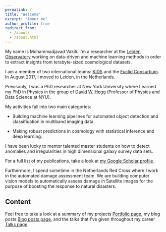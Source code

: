 ```yaml
---
permalink: /
title: "Welcome"
excerpt: "About me"
author_profile: true
redirect_from: 
  - /about/
  - /about.html
---
```


My name is Mohammadjavad Vakili. I'm a researcher at the [Leiden Observatory](http://www.strw.leidenuniv.nl/)
working on data-driven and machine learning methods in order to extract insights from terabyte-sized cosmological datasets.

I am a member of two international teams: [KiDS](http://kids.strw.leidenuniv.nl/) and the [Euclid Consurtium](https://www.euclid-ec.org/). In August 2017, I moved to Leiden, in the Netherlands. 

Previsouly, I was a PhD researcher at New York University where I earned my PhD in Physics in the group of [David W. Hogg](https://www.simonsfoundation.org/team/david-hogg/) (Professor of Physics and Data Science at NYU).

My activities fall into two main categories:

* Building machine learning pipelines for automated object detection and classification in multiband imaging data.

* Making robust predictions in cosmology with statistical inference and deep learning.


<!--I work on extracting cosmological information from the complex terabyte-sized data sets such as multi-band images of the dark sky. I work in two international teams: the Euclid Survey (>1000 team members) and the Kilo Degree Survey (20 team members).
I develop and deploy models for getting the most of the unprecedented amount of data coming from these two large galaxy surveys. 
--> 

I have been lucky to mentor talented master students on how to detect anomalies and irregularities in high dimensional galaxy survey data sets.

For a full list of my publications, take a look at [my Google Scholar profile](https://scholar.google.com/citations?user=FnlCPFEAAAAJ&hl=en).

Furthermore, I spend sometime in the Netherlands Red Cross where I work in the automated damage assessment team. We are building computer vision models to automatically assess damage in Satellite images for the purpose of boosting the response to 
natural disasters.

Content
------
Feel free to take a look at a summary of my projects [Portfolio page](https://mjvakili.github.io/portfolio/), my blog posts [Blog posts page](mjvakili.github.io/year-archive), and the talks that I've given throughout my career [Talks page](https://mjvakili.github.io/talks).

<!--What do I do?
==========
Currently, I'm invovled in the upcoming Euclid Survey. Along with Eric Julo (Marsellei, France) I am leading the efforts to perform cosmological forecasts by combining the data from the VIS and Near Infrared Spectrometer and Photometer (NISP) instruments of the Euclid Satellite. We have shown that by cross-correlating the positions of H-alpha emitters from the NISP instriment and the cosmic shear estimated using the images from the VIS instrument, one can improve the constraints on cosmological models.
I'm also involved in the ongoing Kilo Degree Survey (KiDS) where I have led a project on building a pipeline for detection of red-sequence objects from 9 band photometry of the KiDS-VIKING camera. This project has been done in close colaboration with researchers from Leiden Observatory (NL), Oxford (UK), Bonn (Germany). 
We have achieved percent-level errors in estimation of the distances of these objects. That has allowed us to leverage this catalog in predicting the distribution of dark matter through a joint clustering/lensing analysis. Several other projects have been initiated from our data products. 
Some examples are density-split statistics (led by Pierre Burger in Bonn and Joachim Harnois in Edinburgh) and intrinsic alignment (led by Maria Cristina Fortuna in Leiden).
In the Kilo Degree Survey, I am the convener of the randoms group, where we perform various quality insurance tests of the 
data such as the correlation of the detection rate of objects and various variables such as the distorations due to telescope optics. 
In the automated damage assessment team of the Red Cross, I am involved in developing semantic segmentation models for detecting the outlines of images, and predicting the level of damage in civilian areas after natural disasters.-->


